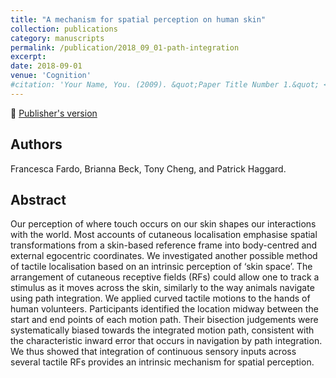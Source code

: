 ```yaml
---
title: "A mechanism for spatial perception on human skin"
collection: publications
category: manuscripts
permalink: /publication/2018_09_01-path-integration
excerpt:
date: 2018-09-01
venue: 'Cognition'
#citation: 'Your Name, You. (2009). &quot;Paper Title Number 1.&quot; <i>Journal 1</i>. 1(1).'
---
```


<!--more-->

📄 [Publisher's version](https://www.sciencedirect.com/science/article/abs/pii/S0010027718301501)

## Authors
Francesca Fardo, Brianna Beck, Tony Cheng, and Patrick Haggard.

## Abstract
Our perception of where touch occurs on our skin shapes our interactions with the world. Most accounts of cutaneous localisation emphasise spatial transformations from a skin-based reference frame into body-centred and external egocentric coordinates. We investigated another possible method of tactile localisation based on an intrinsic perception of ‘skin space’. The arrangement of cutaneous receptive fields (RFs) could allow one to track a stimulus as it moves across the skin, similarly to the way animals navigate using path integration. We applied curved tactile motions to the hands of human volunteers. Participants identified the location midway between the start and end points of each motion path. Their bisection judgements were systematically biased towards the integrated motion path, consistent with the characteristic inward error that occurs in navigation by path integration. We thus showed that integration of continuous sensory inputs across several tactile RFs provides an intrinsic mechanism for spatial perception.